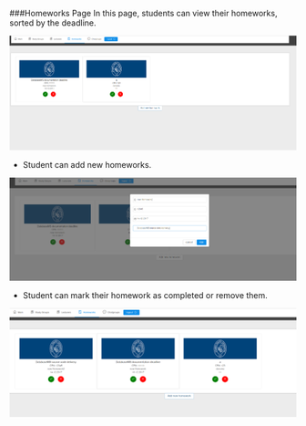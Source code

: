###Homeworks Page
In this page, students can view their homeworks, sorted by the deadline.

![alt text](assets/homeworks.png)

- Student can add new homeworks.

![alt text](assets/addhw.png)

- Student can mark their homework as completed or remove them.

![alt text](assets/hwlast.png)